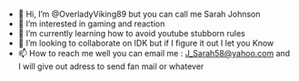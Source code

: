 - 👋 Hi, I’m @OverladyViking89 but you can call me Sarah Johnson
- 👀 I’m interested in gaming and reaction
- 🌱 I’m currently learning how to avoid youtube stubborn rules
- 💞️ I’m looking to collaborate on IDK but if I figure it out I let you Know
- 📫 How to reach me well you can email me : J_Sarah58@yahoo.com and I will give out adress to send fan mail or whatever

<!---
OverladyViking89/OverladyViking89 is a ✨ special ✨ repository because its `README.md` (this file) appears on your GitHub profile.
You can click the Preview link to take a look at your changes.
--->
